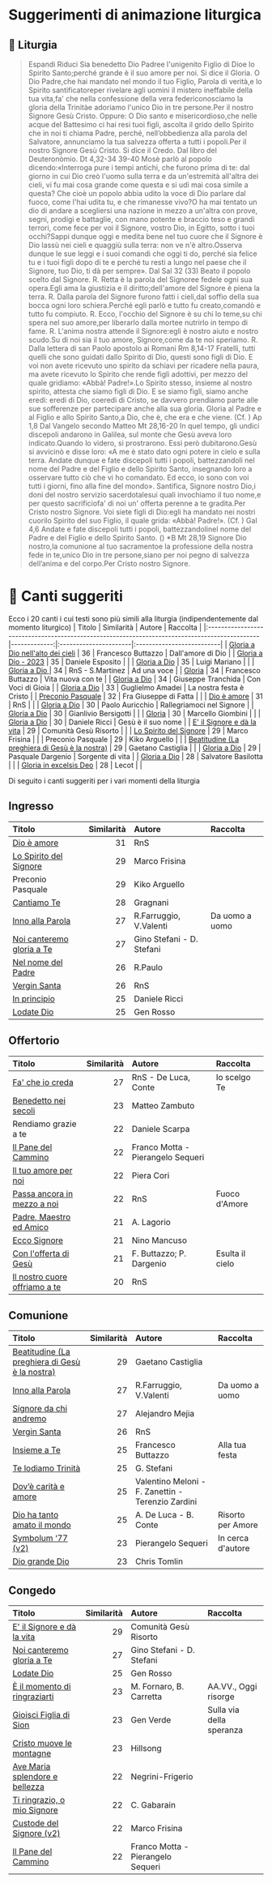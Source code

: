 # Suggerimenti di animazione liturgica

## 📖 Liturgia
>Espandi
Riduci
Sia benedetto Dio Padree l'unigenito Figlio di Dioe lo Spirito Santo;perché grande è il suo amore per noi.
Si dice il Gloria.
O Dio Padre,che hai mandato nel mondo il tuo Figlio, Parola di verità,e lo Spirito santificatoreper rivelare agli uomini il mistero ineffabile della tua vita,fa' che nella confessione della vera federiconosciamo la gloria della Trinitàe adoriamo l'unico Dio in tre persone.Per il nostro Signore Gesù Cristo.
Oppure:
O Dio santo e misericordioso,che nelle acque del Battesimo ci hai resi tuoi figli, ascolta il grido dello Spirito che in noi ti chiama Padre, perché, nell’obbedienza alla parola del Salvatore, annunciamo la tua salvezza offerta a tutti i popoli.Per il nostro Signore Gesù Cristo.
Si dice il Credo.
Dal libro del Deuteronòmio.
Dt 4,32-34
39-40
Mosè parlò al popolo dicendo:«Interroga pure i tempi antichi, che furono prima di te: dal giorno in cui Dio creò l'uomo sulla terra e da un'estremità all'altra dei cieli, vi fu mai cosa grande come questa e si udì mai cosa simile a questa? Che cioè un popolo abbia udito la voce di Dio parlare dal fuoco, come l'hai udita tu, e che rimanesse vivo?O ha mai tentato un dio di andare a scegliersi una nazione in mezzo a un'altra con prove, segni, prodigi e battaglie, con mano potente e braccio teso e grandi terrori, come fece per voi il Signore, vostro Dio, in Egitto, sotto i tuoi occhi?Sappi dunque oggi e medita bene nel tuo cuore che il Signore è Dio lassù nei cieli e quaggiù sulla terra: non ve n'è altro.Osserva dunque le sue leggi e i suoi comandi che oggi ti do, perché sia felice tu e i tuoi figli dopo di te e perché tu resti a lungo nel paese che il Signore, tuo Dio, ti dà per sempre».
Dal Sal 32 (33)
Beato il popolo scelto dal Signore.
R.
Retta è la parola del Signoree fedele ogni sua opera.Egli ama la giustizia e il diritto;dell'amore del Signore è piena la terra.
R.
Dalla parola del Signore furono fatti i cieli,dal soffio della sua bocca ogni loro schiera.Perché egli parlò e tutto fu creato,comandò e tutto fu compiuto.
R.
Ecco, l'occhio del Signore è su chi lo teme,su chi spera nel suo amore,per liberarlo dalla mortee nutrirlo in tempo di fame.
R.
L'anima nostra attende il Signore:egli è nostro aiuto e nostro scudo.Su di noi sia il tuo amore, Signore,come da te noi speriamo.
R.
Dalla lettera di san Paolo apostolo ai Romani
Rm 8,14-17
Fratelli, tutti quelli che sono guidati dallo Spirito di Dio, questi sono figli di Dio. E voi non avete ricevuto uno spirito da schiavi per ricadere nella paura, ma avete ricevuto lo Spirito che rende figli adottivi, per mezzo del quale gridiamo: «Abbà! Padre!».Lo Spirito stesso, insieme al nostro spirito, attesta che siamo figli di Dio. E se siamo figli, siamo anche eredi: eredi di Dio, coeredi di Cristo, se davvero prendiamo parte alle sue sofferenze per partecipare anche alla sua gloria.
Gloria al Padre e al Figlio e allo Spirito Santo,a Dio, che è, che era e che viene. (Cf. )
Ap 1,8
Dal Vangelo secondo Matteo
Mt 28,16-20
In quel tempo, gli undici discepoli andarono in Galilea, sul monte che Gesù aveva loro indicato.Quando lo videro, si prostrarono. Essi però dubitarono.Gesù si avvicinò e disse loro: «A me è stato dato ogni potere in cielo e sulla terra. Andate dunque e fate discepoli tutti i popoli, battezzandoli nel nome del Padre e del Figlio e dello Spirito Santo, insegnando loro a osservare tutto ciò che vi ho comandato. Ed ecco, io sono con voi tutti i giorni, fino alla fine del mondo».
Santifica, Signore nostro Dio,i doni del nostro servizio sacerdotalesui quali invochiamo il tuo nome,e per questo sacrificiofa' di noi un' offerta perenne a te gradita.Per Cristo nostro Signore.
Voi siete figli di Dio:egli ha mandato nei nostri cuorilo Spirito del suo Figlio, il quale grida: «Abbà! Padre!». (Cf. )
Gal 4,6
Andate e fate discepoli tutti i popoli, battezzandolinel nome del Padre e del Figlio e dello Spirito Santo. ()
*B
Mt 28,19
Signore Dio nostro,la comunione al tuo sacramentoe la professione della nostra fede in te,unico Dio in tre persone,siano per noi pegno di salvezza dell’anima e del corpo.Per Cristo nostro Signore.


# 🎵 Canti suggeriti

Ecco i 20 canti i cui testi sono più simili alla liturgia (indipendentemente dal momento liturgico)
| Titolo                                                                                        |   Similarità | Autore                | Raccolta                  |
|:----------------------------------------------------------------------------------------------|-------------:|:----------------------|:--------------------------|
| [Gloria a Dio nell'alto dei cieli](https://www.youtube.com/watch?v=bhDLqwo5PHI)               |           36 | Francesco Buttazzo    | Dall'amore di Dio         |
| [Gloria a Dio - 2023](https://www.youtube.com/watch?v=Kk3QIQ08WYA)                            |           35 | Daniele Esposito      |                           |
| [Gloria a Dio](https://www.youtube.com/watch?v=KewJv-uYGLk)                                   |           35 | Luigi Mariano         |                           |
| [Gloria a Dio ](https://www.youtube.com/watch?v=oltLI_EgOfw)                                  |           34 | RnS - S.Martinez      | Ad una voce               |
| [Gloria](https://www.youtube.com/watch?v=9EMdVh1IMz0)                                         |           34 | Francesco Buttazzo    | Vita nuova con te         |
| [Gloria a Dio](https://www.youtube.com/watch?v=I57AWJx0x4g)                                   |           34 | Giuseppe Tranchida    | Con Voci di Gioia         |
| [Gloria a Dio](https://www.youtube.com/watch?v=JtJ4fbTGwNo)                                   |           33 | Guglielmo Amadei      | La nostra festa è Cristo  |
| [Preconio Pasquale](https://www.youtube.com/watch?v=5QKwhomm0G8)                              |           32 | Fra Giuseppe di Fatta |                           |
| [Dio è amore](https://www.youtube.com/watch?v=x02RLuFgTcQ)                                    |           31 | RnS                   |                           |
| [Gloria a Dio](https://www.youtube.com/watch?v=P-h6I_G_dhY)                                   |           30 | Paolo Auricchio       | Rallegriamoci nel Signore |
| [Gloria a Dio](https://www.youtube.com/watch?v=N_8gyW4zEvk)                                   |           30 | Gianlivio Bersigotti  |                           |
| [Gloria](https://www.youtube.com/watch?v=2inSW_DKXlQ)                                         |           30 | Marcello Giombini     |                           |
| [Gloria a Dio](https://www.youtube.com/watch?v=4giwnbQIyfk)                                   |           30 | Daniele Ricci         | Gesù è il suo nome        |
| [E' il Signore e dà la vita](https://www.youtube.com/watch?v=ovf-n3ScJ_8)                     |           29 | Comunità Gesù Risorto |                           |
| [Lo Spirito del Signore](https://www.youtube.com/watch?v=wy2g6aSREag)                         |           29 | Marco Frisina         |                           |
| Preconio Pasquale                                                                             |           29 | Kiko Arguello         |                           |
| [Beatitudine (La preghiera di Gesù è la nostra)](https://www.youtube.com/watch?v=c6uJoG9BbJ8) |           29 | Gaetano Castiglia     |                           |
| [Gloria a Dio](https://www.youtube.com/watch?v=BdXTowIQmgg)                                   |           29 | Pasquale Dargenio     | Sorgente di vita          |
| [Gloria a Dio](https://www.youtube.com/watch?v=nC22oOfALQs)                                   |           28 | Salvatore Basilotta   |                           |
| [Gloria in excelsis Deo](https://www.youtube.com/watch?v=es2sdyT98cM)                         |           28 | Lecot                 |                           |

Di seguito i canti suggeriti per i vari momenti della liturgia

## Ingresso
| Titolo                                                                   |   Similarità | Autore                    | Raccolta       |
|:-------------------------------------------------------------------------|-------------:|:--------------------------|:---------------|
| [Dio è amore](https://www.youtube.com/watch?v=x02RLuFgTcQ)               |           31 | RnS                       |                |
| [Lo Spirito del Signore](https://www.youtube.com/watch?v=wy2g6aSREag)    |           29 | Marco Frisina             |                |
| Preconio Pasquale                                                        |           29 | Kiko Arguello             |                |
| [Cantiamo Te](https://www.youtube.com/watch?v=RN5HIkTbvzU)               |           28 | Gragnani                  |                |
| [Inno alla Parola](https://www.youtube.com/watch?v=q2GgtAvd53M)          |           27 | R.Farruggio, V.Valenti    | Da uomo a uomo |
| [Noi canteremo gloria a Te](https://www.youtube.com/watch?v=beOpc0kvk0c) |           27 | Gino Stefani - D. Stefani |                |
| [Nel nome del Padre](https://www.youtube.com/watch?v=wkzhZu1eBkM)        |           26 | R.Paulo                   |                |
| [Vergin Santa](https://www.youtube.com/watch?v=mTnD1HXRnfk)              |           26 | RnS                       |                |
| [In principio](https://www.youtube.com/watch?v=jsFibHveYW4)              |           25 | Daniele Ricci             |                |
| [Lodate Dio](https://www.youtube.com/watch?v=T6sJgjfK-qo)                |           25 | Gen Rosso                 |                |

## Offertorio
| Titolo                                                                       |   Similarità | Autore                            | Raccolta        |
|:-----------------------------------------------------------------------------|-------------:|:----------------------------------|:----------------|
| [Fa' che io creda](https://www.youtube.com/watch?v=RCquNBv0fik)              |           27 | RnS - De Luca, Conte              | Io scelgo Te    |
| [Benedetto nei secoli](https://www.youtube.com/watch?v=fQZUOuYGE7Y)          |           23 | Matteo Zambuto                    |                 |
| Rendiamo grazie a te                                                         |           22 | Daniele Scarpa                    |                 |
| [Il Pane del Cammino](https://www.youtube.com/watch?v=bjaWckUY05I)           |           22 | Franco Motta - Pierangelo Sequeri |                 |
| [Il tuo amore per noi](https://www.youtube.com/watch?v=9aaxeabeNq0)          |           22 | Piera Cori                        |                 |
| [Passa ancora in mezzo a noi](https://www.youtube.com/watch?v=Wtr-lw8go8g)   |           22 | RnS                               | Fuoco d'Amore   |
| [Padre, Maestro ed Amico](https://www.youtube.com/watch?v=UD-OCNBgcg4)       |           21 | A. Lagorio                        |                 |
| [Ecco Signore](https://www.youtube.com/watch?v=gVknZyvub_A)                  |           21 | Nino Mancuso                      |                 |
| [Con l'offerta di Gesù](https://www.youtube.com/watch?v=7c3fFWR1PjA)         |           21 | F. Buttazzo; P. Dargenio          | Esulta il cielo |
| [Il nostro cuore offriamo a te](https://www.youtube.com/watch?v=DJhhcQ5LGWY) |           20 | RnS                               |                 |

## Comunione
| Titolo                                                                                        |   Similarità | Autore                                            | Raccolta          |
|:----------------------------------------------------------------------------------------------|-------------:|:--------------------------------------------------|:------------------|
| [Beatitudine (La preghiera di Gesù è la nostra)](https://www.youtube.com/watch?v=c6uJoG9BbJ8) |           29 | Gaetano Castiglia                                 |                   |
| [Inno alla Parola](https://www.youtube.com/watch?v=q2GgtAvd53M)                               |           27 | R.Farruggio, V.Valenti                            | Da uomo a uomo    |
| [Signore da chi andremo](https://www.youtube.com/watch?v=J5tytDPEmCc)                         |           27 | Alejandro Mejia                                   |                   |
| [Vergin Santa](https://www.youtube.com/watch?v=mTnD1HXRnfk)                                   |           26 | RnS                                               |                   |
| [Insieme a Te](https://www.youtube.com/watch?v=_1taK6Kc8gw)                                   |           25 | Francesco Buttazzo                                | Alla tua festa    |
| [Te lodiamo Trinità](https://www.youtube.com/watch?v=pS9m2X9So5I)                             |           25 | G. Stefani                                        |                   |
| [Dov’è carità e amore](https://www.youtube.com/watch?v=2aIrBW6r0aw)                           |           25 | Valentino Meloni - F. Zanettin - Terenzio Zardini |                   |
| [Dio ha tanto amato il mondo](https://www.youtube.com/watch?v=aYClEd3LMz0)                    |           25 | A. De Luca - B. Conte                             | Risorto per Amore |
| [Symbolum ‘77 (v2)](https://www.youtube.com/watch?v=r-hf2dOBfDE)                              |           23 | Pierangelo Sequeri                                | In cerca d'autore |
| [Dio grande Dio](https://www.youtube.com/watch?v=-hnf8kydiws)                                 |           23 | Chris Tomlin                                      |                   |

## Congedo
| Titolo                                                                        |   Similarità | Autore                            | Raccolta                 |
|:------------------------------------------------------------------------------|-------------:|:----------------------------------|:-------------------------|
| [E' il Signore e dà la vita](https://www.youtube.com/watch?v=ovf-n3ScJ_8)     |           29 | Comunità Gesù Risorto             |                          |
| [Noi canteremo gloria a Te](https://www.youtube.com/watch?v=beOpc0kvk0c)      |           27 | Gino Stefani - D. Stefani         |                          |
| [Lodate Dio](https://www.youtube.com/watch?v=T6sJgjfK-qo)                     |           25 | Gen Rosso                         |                          |
| [È il momento di ringraziarti](https://www.youtube.com/watch?v=hqNuQJ8qN9c)   |           23 | M. Fornaro, B. Carretta           | AA.VV., Oggi risorge     |
| [Gioisci Figlia di Sion](https://www.youtube.com/watch?v=CdMfAsdFpxU)         |           23 | Gen Verde                         | Sulla via della speranza |
| [Cristo muove le montagne](https://www.youtube.com/watch?v=kOL8zUl5OZw)       |           23 | Hillsong                          |                          |
| [Ave Maria splendore e bellezza](https://www.youtube.com/watch?v=dIBWh6i-7aU) |           22 | Negrini-Frigerio                  |                          |
| [Ti ringrazio, o mio Signore](https://www.youtube.com/watch?v=v5ewwgxAuA4)    |           22 | C. Gabarain                       |                          |
| [Custode del Signore (v2)](https://www.youtube.com/watch?v=YAEv6Cxj_JI)       |           22 | Marco Frisina                     |                          |
| [Il Pane del Cammino](https://www.youtube.com/watch?v=bjaWckUY05I)            |           22 | Franco Motta - Pierangelo Sequeri |                          |